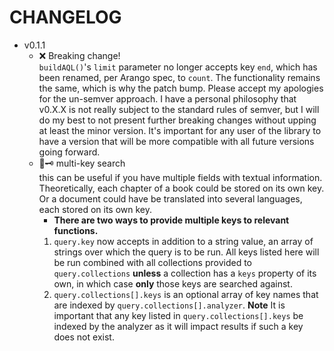 # CHANGELOG

- v0.1.1
  - ❌ Breaking change!  
      `buildAQL()`'s `limit` parameter no longer accepts key
      `end`, which has been renamed, per Arango spec, to `count`. The functionality
      remains the same, which is why the patch bump. Please accept my apologies
      for the un-semver approach. I have a personal philosophy that v0.X.X is
      not really subject to the standard rules of semver, but I will do my best
      to not present further breaking changes without upping at least the minor
      version. It's important for any user of the library to have a version that
      will be more compatible with all future versions going forward.
  - 🔑🗝 multi-key search  
      this can be useful if you
      have multiple fields with textual information. Theoretically, each
      chapter of a book could be stored on its own key. Or a document could
      have be translated into several languages, each stored on its own key.
      - **There are two ways to provide multiple keys to relevant functions.**
      1) `query.key` now accepts in addition to a string value, an array of
      strings over which the query is to be run. All keys listed here will be
      run combined with all collections provided to `query.collections`
      **unless** a collection has a `keys` property of its own, in which case
      **only** those keys are searched against.
      2) `query.collections[].keys` is an optional array of key names that are
      indexed by `query.collections[].analyzer`. **Note** It is important that
      any key listed in `query.collections[].keys` be indexed by the analyzer
      as it will impact results if such a key does not exist.  


